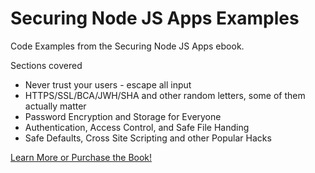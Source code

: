 # Securing Node JS Apps Examples

Code Examples from the Securing Node JS Apps ebook.

Sections covered

* Never trust your users - escape all input
* HTTPS/SSL/BCA/JWH/SHA and other random letters, some of them actually matter
* Password Encryption and Storage for Everyone
* Authentication, Access Control, and Safe File Handing
* Safe Defaults, Cross Site Scripting and other Popular Hacks


[Learn More or Purchase the Book!](http://buildsecurenodeapps.com/)

